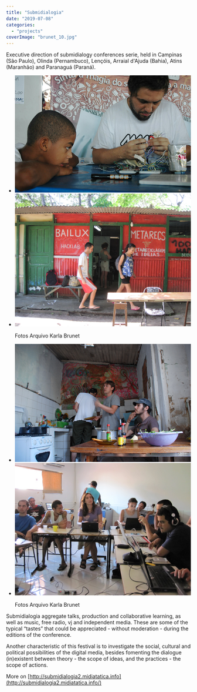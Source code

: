 ```yaml
---
title: "Submidialogia"
date: "2019-07-08"
categories: 
  - "projects"
coverImage: "brunet_10.jpg"
---
```


Executive direction of submidialogy conferences serie, held in Campinas (São Paulo), Olinda (Pernambuco), Lençóis, Arraial d'Ajuda (Bahia), Atins (Maranhão) and Paranaguá (Paraná).

- <img src="images/brunet_10.jpg" alt="" />
    
- <img src="images/kb10_04523.jpg" alt="" />
    
    Fotos Arquivo Karla Brunet
    
- <img src="images/brunet_6.jpg" alt="" />
    
- <img src="images/kb10_04550.jpg" alt="" />
    
    Fotos Arquivo Karla Brunet
    

Submidialogia aggregate talks, production and collaborative learning, as well as music, free radio, vj and independent media. These are some of the typical “tastes” that could be appreciated - without moderation - during the editions of the conference.

Another characteristic of this festival is to investigate the social, cultural and political possibilities of the digital media, besides fomenting the dialogue (in)existent between theory - the scope of ideas, and the practices - the scope of actions. 

More on [http://submidialogia2.midiatatica.info](http://submidialogia2.midiatatica.info/)
